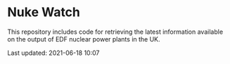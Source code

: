 # Nuke Watch

This repository includes code for retrieving the latest information available on the output of EDF nuclear power plants in the UK.

Last updated: 2021-06-18 10:07